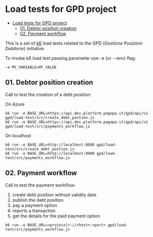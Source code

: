 # Load tests for GPD project

- [Load tests for GPD project](#load-tests-for-gpd-project)
  - [01. Debtor position creation](#01-debtor-position-creation)
  - [02. Payment workflow](#02-payment-workflow)

This is a set of [k6](https://k6.io) load tests related to the GPD (_Gestione Posizioni Debitorie_) initiative.

To invoke k6 load test passing parameter use -e (or --env) flag:

```
-e MY_VARIABLE=MY_VALUE
```

## 01. Debtor position creation

Call to test the creation of a debt position:

On Azure

```
k6 run -e BASE_URL=https://api.dev.platform.pagopa.it/gpd/api/v1 gpd/load-test/src/create_debt_postion.js
k6 run -e BASE_URL=https://api.dev.platform.pagopa.it/gpd/api/v1 gpd/load-test/src/payments_workflow.js
```

On localhost 
```
k6 run -e BASE_URL=http://localhost:8080 gpd/load-test/src/create_debt_postion.js
k6 run -e BASE_URL=http://localhost:8080 gpd/load-test/src/payments_workflow.js
```


## 02. Payment workflow

Call to test the payment workflow:
1. create debt position without validity date
2. publish the debt position
3. pay a payment option
4. reports a transaction
5. get the details for the paid payment option

```
k6 run -e BASE_URL=<protocol>://<host>:<port> gpd/load-test/src/payments_workflow.js
```